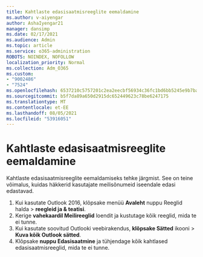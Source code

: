```yaml
---
title: Kahtlaste edasisaatmisreeglite eemaldamine
ms.author: v-aiyengar
author: AshaIyengar21
manager: dansimp
ms.date: 02/17/2021
ms.audience: Admin
ms.topic: article
ms.service: o365-administration
ROBOTS: NOINDEX, NOFOLLOW
localization_priority: Normal
ms.collection: Adm_O365
ms.custom:
- "9002486"
- "7524"
ms.openlocfilehash: 6537210c5757201c2ea2eecbf56934c36fc1bd6bb5245e9b7ba3c445f88d7dbe
ms.sourcegitcommit: b5f7da89a650d2915dc652449623c78be6247175
ms.translationtype: MT
ms.contentlocale: et-EE
ms.lasthandoff: 08/05/2021
ms.locfileid: "53916051"
---
```

# <a name="remove-suspicious-forwarding-rules"></a>Kahtlaste edasisaatmisreeglite eemaldamine

Kahtlaste edasisaatmisreeglite eemaldamiseks tehke järgmist. See on teine võimalus, kuidas häkkerid kasutajate meilisõnumeid iseendale edasi edastavad.

1. Kui kasutate Outlook 2016, klõpsake menüü **Avaleht** nuppu Reeglid halda   >  **reegleid ja & teatisi**. 
1. Kerige **vahekaardil Meilireeglid** loendit ja kustutage kõik reeglid, mida te ei tunne.
1. Kui kasutate soovitud Outlooki veebirakendus, **klõpsake Sätted** ikooni > **Kuva kõik Outlook sätted**.
1. Klõpsake **nuppu Edasisaatmine** ja tühjendage kõik kahtlased edasisaatmisreeglid, mida te ei tunne.
